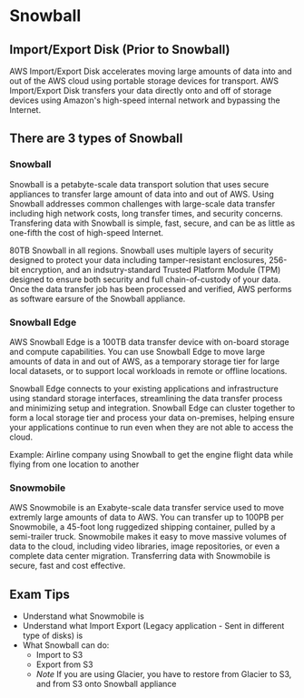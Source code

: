 # Snowball

## Import/Export Disk (Prior to Snowball)
AWS Import/Export Disk accelerates moving large amounts of data into and out of the AWS cloud using portable storage devices for transport. AWS Import/Export Disk transfers your data directly onto and off of storage devices using Amazon's high-speed internal network and bypassing the Internet.

## There are 3 types of Snowball
### Snowball
Snowball is a petabyte-scale data transport solution that uses secure appliances to transfer large amount of data into and out of AWS. Using Snowball addresses common challenges with large-scale data transfer including high network costs, long transfer times, and security concerns. Transfering data with Snowball is simple, fast, secure, and can be as little as one-fifth the cost of high-speed Internet.

80TB Snowball in all regions. Snowball uses multiple layers of security designed to protect your data including tamper-resistant enclosures, 256-bit encryption, and an indsutry-standard Trusted Platform Module (TPM) designed to ensure both security and full chain-of-custody of your data. Once the data transfer job has been processed and verified, AWS performs as software earsure of the Snowball appliance.

### Snowball Edge
AWS Snowball Edge is a 100TB data transfer device with on-board storage and compute capabilities. You can use Snowball Edge to move large amounts of data in and out of AWS, as a temporary storage tier for large local datasets, or to support local workloads in remote or offline locations.

Snowball Edge connects to your existing applications and infrastructure using standard storage interfaces, streamlining the data transfer process and minimizing setup and integration. Snowball Edge can cluster together to form a local storage tier and process your data on-premises, helping ensure your applications continue to run even when they are not able to access the cloud.

Example: Airline company using Snowball to get the engine flight data while flying from one location to another

### Snowmobile
AWS Snowmobile is an Exabyte-scale data transfer service used to move extremly large amounts of data to AWS. You can transfer up to 100PB per Snowmobile, a 45-foot long ruggedized shipping container, pulled by a semi-trailer truck. Snowmobile makes it easy to move massive volumes of data to the cloud, including video libraries, image repositories, or even a complete data center migration. Transferring data with Snowmobile is secure, fast and cost effective.

## Exam Tips
* Understand what Snowmobile is
* Understand what Import Export (Legacy application - Sent in different type of disks) is
* What Snowball can do:
  * Import to S3
  * Export from S3
  * *Note* If you are using Glacier, you have to restore from Glacier to S3, and from S3 onto Snowball appliance
